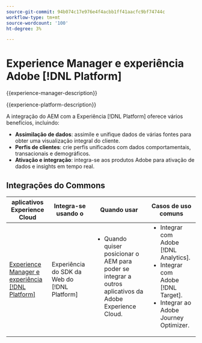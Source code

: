 ```yaml
---
source-git-commit: 94b074c17e976e4f4acbb1ff41aacfc9bf74744c
workflow-type: tm+mt
source-wordcount: '100'
ht-degree: 3%

---
```



# Experience Manager e experiência Adobe [!DNL Platform]

{{experience-manager-description}}

{{experience-platform-description}}

A integração do AEM com a Experiência [!DNL Platform] oferece vários benefícios, incluindo:

+ **Assimilação de dados**: assimile e unifique dados de várias fontes para obter uma visualização integral do cliente.
+ **Perfis de clientes**: crie perfis unificados com dados comportamentais, transacionais e demográficos.
+ **Ativação e integração**: integra-se aos produtos Adobe para ativação de dados e insights em tempo real.

## Integrações do Commons

<table>
    <thead>
        <tr>
            <th>aplicativos Experience Cloud</th>
            <th>Integra-se usando o</th>
            <th>Quando usar</th>
            <th>Casos de uso comuns</th>
        </tr>
    </thead>
    <tbody>
        <tr>
            <td><a href="https://experienceleague.adobe.com/docs/experience-manager-learn/sites/integrations/experience-platform/web-sdk.html?lang=pt-BR" target="_blank" rel="noreferrer">Experience Manager e experiência [!DNL Platform]</a></td>
            <td>Experiência do SDK da Web do [!DNL Platform]</td>
            <td>
                <ul style="margin-top: 0;">
                    <li>Quando quiser posicionar o AEM para poder se integrar a outros aplicativos da Adobe Experience Cloud.</li>
                </ul>
            </td>
            <td>
                <ul style="margin-top: 0;">
                  <li>Integrar com Adobe [!DNL Analytics].</li>
                  <li>Integrar com Adobe [!DNL Target].</li>
                  <li>Integrar ao Adobe Journey Optimizer.</li>
                </ul>
            </td>
        </tr>        
    </tbody>          
</table>
